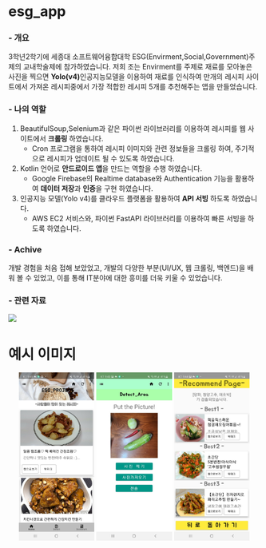 # esg_app
### - 개요
3학년2학기에 세종대 소프트웨어융합대학 ESG(Envirment,Social,Government)주제의 교내학술제에 참가하였습니다.
저희 조는 Envirment를 주제로 재료를 모아놓은 사진을 찍으면 <b>Yolo(v4)</b>인공지능모델을 이용하여 재료를
인식하여 만개의 레시피 사이트에서 가져온 레시피중에서 가장 적합한 레시피 5개를 추천해주는 앱을 만들었습니다.

### - 나의 역할
1. BeautifulSoup,Selenium과 같은 파이썬 라이브러리를 이용하여 레시피를 웹 사이트에서 <b>크롤링</b> 하였습니다.
   - Cron 프로그램을 통하여 레시피 이미지와 관련 정보들을 크롤링 하여, 주기적으로 레시피가 업데이트 될 수 있도록 하였습니다.
3. Kotlin 언어로 <b>안드로이드 앱</b>을 만드는 역할을 수행 하였습니다.
   - Google Firebase의 Realtime database와 Authentication 기능을 활용하여 <b>데이터 저장</b>과 <b>인증</b>을 구현 하였습니다.
4. 인공지능 모델(Yolo v4)를 클라우드 플랫폼을 활용하여 <b>API 서빙</b> 하도록 하였습니다.
   - AWS EC2 서비스와, 파이썬 FastAPI 라이브러리를 이용하여 빠른 서빙을 하도록 하였습니다.
  
### - Achive
개발 경험을 처음 접해 보았었고, 개발의 다양한 부분(UI/UX, 웹 크롤링, 백엔드)을 배워 볼 수 있었고, 이를 통해 IT분야에 대한 흥미를 더욱 키울 수 있었습니다.
  

### - 관련 자료
<img src="https://github.com/user-attachments/assets/b31892bb-2b26-455c-9c2f-d32b6cad6fcb">

# 예시 이미지
<p align="center">
  <img src="image/thumb1.jpg" width="30%" height="30%"/>
  <img src="image/thumb2.jpg" width="30%" height="30%"/>
  <img src="image/thumb3.jpg" width="30%" height="30%"/>
</p>
